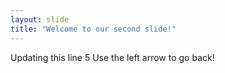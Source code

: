 ```yaml
---
layout: slide
title: "Welcome to our second slide!"
---
```

Updating this line 5
Use the left arrow to go back!
